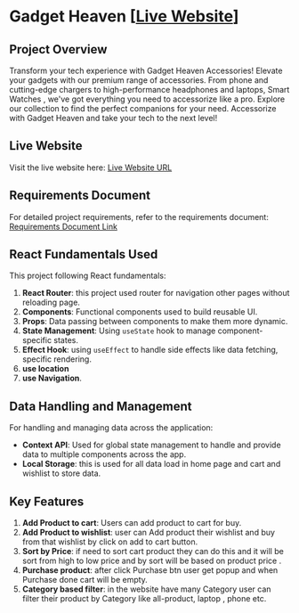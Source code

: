 # Gadget Heaven [[Live Website](https://gadgetheaven-world.netlify.app/)]


## Project Overview

Transform your tech experience with Gadget Heaven Accessories! Elevate your gadgets with our premium range of accessories. From  phone and cutting-edge chargers to high-performance headphones and laptops, Smart Watches , we've got everything you need to accessorize like a pro. Explore our collection to find the perfect companions for your need. Accessorize with Gadget Heaven and take your tech to the next level!

## Live Website

Visit the live website here: [Live Website URL](https://gadgetheaven-world.netlify.app/)

## Requirements Document

For detailed project requirements, refer to the requirements document: [Requirements Document Link](https://github.com/programming-hero-web-course-4/b10a8-gadget-heaven-JuwelRana34/blob/main/public/Batch-10_Assignment-08.pdf)

## React Fundamentals Used

This project following React fundamentals:

1. **React Router**: this project used router  for navigation other pages without reloading page.
2. **Components**: Functional components used to build reusable UI.
3. **Props**: Data passing between components to make them more dynamic.
4. **State Management**: Using  `useState` hook to manage component-specific states.
5. **Effect Hook**: using `useEffect` to handle side effects like  data fetching, specific rendering.
6. **use location**
7. **use Navigation**.


## Data Handling and Management

For handling and managing data across the application:

- **Context API**: Used for global state management to handle and provide data to multiple components across the app.
- **Local Storage**: this is used for all data load in home page and cart and wishlist to store data.

## Key Features

1. **Add Product to cart**: Users can add product to cart for buy.
2. **Add Product to wishlist**: user can Add product their wishlist and buy from that wishlist by click on add to cart button.
3. **Sort by Price**: if need to sort cart product they can do this and it will be sort from high to low price and by sort will be based on product price .
4. **Purchase product**: after click Purchase btn user get popup and when Purchase done cart will be empty.
5. **Category based filter**: in the website have many Category user can filter their product by Category like all-product, laptop , phone etc.


